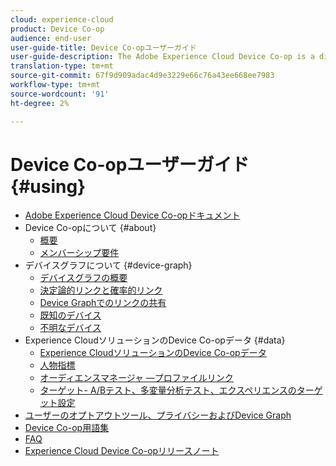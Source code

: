 ```yaml
---
cloud: experience-cloud
product: Device Co-op
audience: end-user
user-guide-title: Device Co-opユーザーガイド
user-guide-description: The Adobe Experience Cloud Device Co-op is a digital cooperative where participating customers share device link information. This information helps them deliver valuable and consistent cross-device experiences to their customers.
translation-type: tm+mt
source-git-commit: 67f9d909adac4d9e3229e66c76a43ee668ee7983
workflow-type: tm+mt
source-wordcount: '91'
ht-degree: 2%

---
```



# Device Co-opユーザーガイド {#using}

+ [Adobe Experience Cloud Device Co-opドキュメント](home.md)
+ Device Co-opについて {#about}
   + [概要](about/overview.md)
   + [メンバーシップ要件](about/requirements.md)
+ デバイスグラフについて {#device-graph}
   + [デバイスグラフの概要](processes/device-graph-overview.md)
   + [決定論的リンクと確率的リンク](processes/links.md)
   + [Device Graphでのリンクの共有](processes/link-sharing.md)
   + [既知のデバイス](processes/known-device.md)
   + [不明なデバイス](processes/unknown-device.md)
+ Experience CloudソリューションのDevice Co-opデータ {#data}
   + [Experience CloudソリューションのDevice Co-opデータ](other-solutions/other-solutions.md)
   + [人物指標](other-solutions/people.md)
   + [オーディエンスマネージャ —プロファイルリンク](other-solutions/proflie-link.md)
   + [ターゲット- A/Bテスト、多変量分析テスト、エクスペリエンスのターゲット設定](other-solutions/target.md)
+ [ユーザーのオプトアウトツール、プライバシーおよびDevice Graph](privacy.md)
+ [Device Co-op用語集](glossary.md)
+ [FAQ](faq.md)
+ [Experience Cloud Device Co-opリリースノート](release-notes.md)
